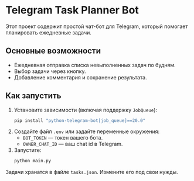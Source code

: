 # Telegram Task Planner Bot

Этот проект содержит простой чат-бот для Telegram, 
который помогает планировать ежедневные задачи.

## Основные возможности

- Ежедневная отправка списка невыполненных задач по будням.
- Выбор задачи через кнопку.
- Добавление комментария и сохранение результата.

## Как запустить

1. Установите зависимости (включая поддержку `JobQueue`):
   ```bash
   pip install "python-telegram-bot[job_queue]==20.0"
   ```
2. Создайте файл `.env` или задайте переменные окружения:
   - `BOT_TOKEN` — токен вашего бота.
   - `OWNER_CHAT_ID` — ваш chat id в Telegram.
3. Запустите:
   ```bash
   python main.py
   ```

Задачи хранатся в файле `tasks.json`. Измените его под свои нужды.
